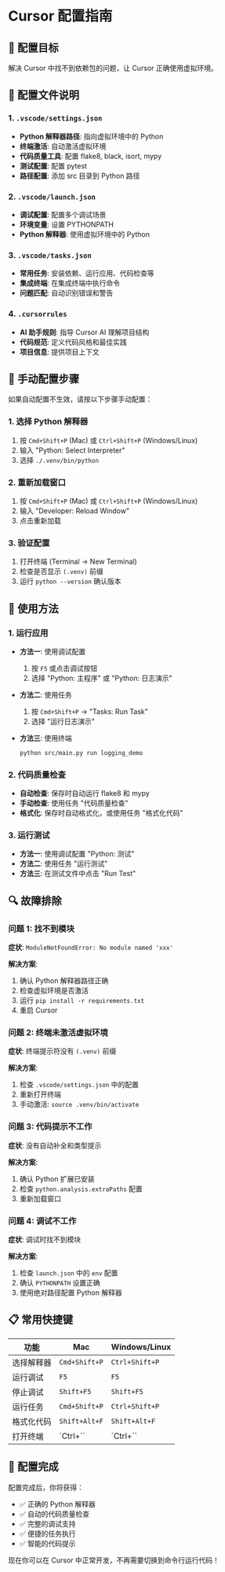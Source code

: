 # Cursor 配置指南

## 🎯 配置目标

解决 Cursor 中找不到依赖包的问题，让 Cursor 正确使用虚拟环境。

## 📁 配置文件说明

### 1. `.vscode/settings.json`
- **Python 解释器路径**: 指向虚拟环境中的 Python
- **终端激活**: 自动激活虚拟环境
- **代码质量工具**: 配置 flake8, black, isort, mypy
- **测试配置**: 配置 pytest
- **路径配置**: 添加 src 目录到 Python 路径

### 2. `.vscode/launch.json`
- **调试配置**: 配置多个调试场景
- **环境变量**: 设置 PYTHONPATH
- **Python 解释器**: 使用虚拟环境中的 Python

### 3. `.vscode/tasks.json`
- **常用任务**: 安装依赖、运行应用、代码检查等
- **集成终端**: 在集成终端中执行命令
- **问题匹配**: 自动识别错误和警告

### 4. `.cursorrules`
- **AI 助手规则**: 指导 Cursor AI 理解项目结构
- **代码规范**: 定义代码风格和最佳实践
- **项目信息**: 提供项目上下文

## 🔧 手动配置步骤

如果自动配置不生效，请按以下步骤手动配置：

### 1. 选择 Python 解释器
1. 按 `Cmd+Shift+P` (Mac) 或 `Ctrl+Shift+P` (Windows/Linux)
2. 输入 "Python: Select Interpreter"
3. 选择 `./.venv/bin/python`

### 2. 重新加载窗口
1. 按 `Cmd+Shift+P` (Mac) 或 `Ctrl+Shift+P` (Windows/Linux)
2. 输入 "Developer: Reload Window"
3. 点击重新加载

### 3. 验证配置
1. 打开终端 (Terminal → New Terminal)
2. 检查是否显示 `(.venv)` 前缀
3. 运行 `python --version` 确认版本

## 🚀 使用方法

### 1. 运行应用
- **方法一**: 使用调试配置
  1. 按 `F5` 或点击调试按钮
  2. 选择 "Python: 主程序" 或 "Python: 日志演示"

- **方法二**: 使用任务
  1. 按 `Cmd+Shift+P` → "Tasks: Run Task"
  2. 选择 "运行日志演示"

- **方法三**: 使用终端
  ```bash
  python src/main.py run logging_demo
  ```

### 2. 代码质量检查
- **自动检查**: 保存时自动运行 flake8 和 mypy
- **手动检查**: 使用任务 "代码质量检查"
- **格式化**: 保存时自动格式化，或使用任务 "格式化代码"

### 3. 运行测试
- **方法一**: 使用调试配置 "Python: 测试"
- **方法二**: 使用任务 "运行测试"
- **方法三**: 在测试文件中点击 "Run Test"

## 🔍 故障排除

### 问题 1: 找不到模块
**症状**: `ModuleNotFoundError: No module named 'xxx'`

**解决方案**:
1. 确认 Python 解释器路径正确
2. 检查虚拟环境是否激活
3. 运行 `pip install -r requirements.txt`
4. 重启 Cursor

### 问题 2: 终端未激活虚拟环境
**症状**: 终端提示符没有 `(.venv)` 前缀

**解决方案**:
1. 检查 `.vscode/settings.json` 中的配置
2. 重新打开终端
3. 手动激活: `source .venv/bin/activate`

### 问题 3: 代码提示不工作
**症状**: 没有自动补全和类型提示

**解决方案**:
1. 确认 Python 扩展已安装
2. 检查 `python.analysis.extraPaths` 配置
3. 重新加载窗口

### 问题 4: 调试不工作
**症状**: 调试时找不到模块

**解决方案**:
1. 检查 `launch.json` 中的 `env` 配置
2. 确认 `PYTHONPATH` 设置正确
3. 使用绝对路径配置 Python 解释器

## 📋 常用快捷键

| 功能 | Mac | Windows/Linux |
|------|-----|---------------|
| 选择解释器 | `Cmd+Shift+P` | `Ctrl+Shift+P` |
| 运行调试 | `F5` | `F5` |
| 停止调试 | `Shift+F5` | `Shift+F5` |
| 运行任务 | `Cmd+Shift+P` | `Ctrl+Shift+P` |
| 格式化代码 | `Shift+Alt+F` | `Shift+Alt+F` |
| 打开终端 | `Ctrl+`` | `Ctrl+`` |

## 🎉 配置完成

配置完成后，你将获得：
- ✅ 正确的 Python 解释器
- ✅ 自动的代码质量检查
- ✅ 完整的调试支持
- ✅ 便捷的任务执行
- ✅ 智能的代码提示

现在你可以在 Cursor 中正常开发，不再需要切换到命令行运行代码！ 